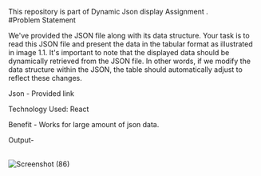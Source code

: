 This repository is part of Dynamic Json display Assignment .<br/>
#Problem Statement <br/>

We've provided the JSON file along with its data structure. Your task is to read this JSON file and present the data in the tabular format as illustrated in image 1.1. It's important to note that the displayed data should be dynamically retrieved from the JSON file. In other words, if we modify the data structure within the JSON, the table should automatically adjust to reflect these changes.
<br/>

Json - Provided link
<br/>

Technology Used: React 
<br/>

Benefit - Works for large amount of json data.
<br/>

Output- 
<br/>
<br/>


![Screenshot (86)](https://github.com/yogi-25/Dynamic-json-table/assets/55496505/89483567-5aff-41e2-9cec-640991dc1bbd)
